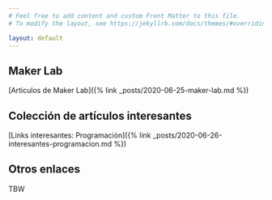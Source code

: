 ```yaml
---
# Feel free to add content and custom Front Matter to this file.
# To modify the layout, see https://jekyllrb.com/docs/themes/#overriding-theme-defaults

layout: default
---
```


## Maker Lab

[Articulos de Maker Lab]({% link _posts/2020-06-25-maker-lab.md %})

## Colección de artículos interesantes

[Links interesantes: Programación]({% link _posts/2020-06-26-interesantes-programacion.md %})

## Otros enlaces

TBW